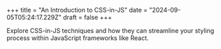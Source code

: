 +++
title = "An Introduction to CSS-in-JS"
date = "2024-09-05T05:24:17.229Z"
draft = false
+++

Explore CSS-in-JS techniques and how they can streamline your styling process within JavaScript frameworks like React.
        